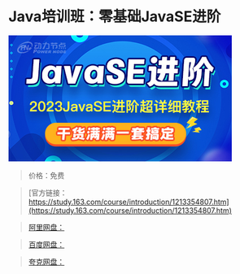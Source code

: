 # Java培训班：零基础JavaSE进阶

![img](../../../assets/study163/free/48506aba58f842e090db52aabdfca6c5.jpg)

> 价格：免费

> [官方链接：https://study.163.com/course/introduction/1213354807.htm](https://study.163.com/course/introduction/1213354807.htm)

> [阿里网盘：]()

> [百度网盘：]()

> [夸克网盘：]()
